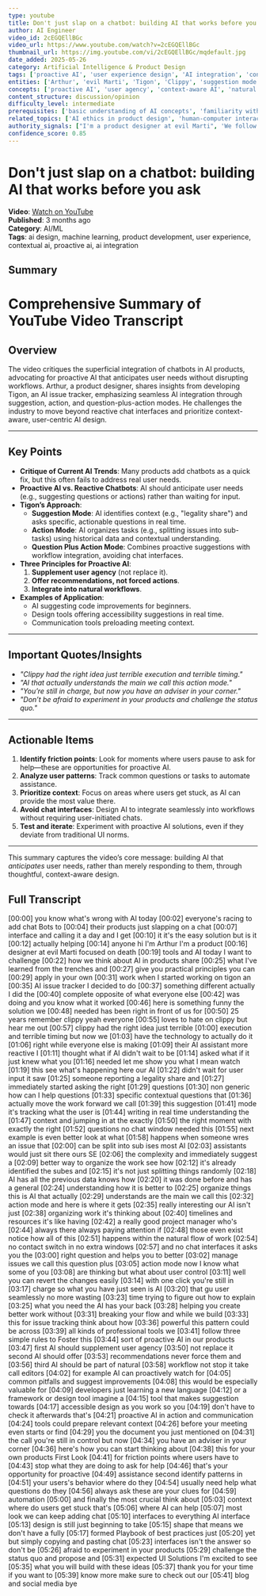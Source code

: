 ```yaml
---
type: youtube
title: Don't just slap on a chatbot: building AI that works before you ask
author: AI Engineer
video_id: 2cEGQEllBGc
video_url: https://www.youtube.com/watch?v=2cEGQEllBGc
thumbnail_url: https://img.youtube.com/vi/2cEGQEllBGc/mqdefault.jpg
date_added: 2025-05-26
category: Artificial Intelligence & Product Design
tags: ['proactive AI', 'user experience design', 'AI integration', 'context-aware systems', 'workflow optimization', 'human-AI collaboration', 'product design principles', 'AI interface development', 'context-based automation', 'proactive assistance systems']
entities: ['Arthur', 'evil Marti', 'Tigon', 'Clippy', 'suggestion mode', 'action mode', 'question plus action mode', 'AI issue tracker', 'communication tools', 'editors']
concepts: ['proactive AI', 'user agency', 'context-aware AI', 'natural workflow integration', 'AI-driven workflow optimization', 'context-based suggestions', 'AI interface design', 'proactive assistance', 'human-AI collaboration', 'behavioral pattern recognition']
content_structure: discussion/opinion
difficulty_level: intermediate
prerequisites: ['basic understanding of AI concepts', 'familiarity with product design principles', 'experience with user interface workflows']
related_topics: ['AI ethics in product design', 'human-computer interaction', 'context-aware computing', 'AI-driven automation', 'user-centered AI development', 'workflow optimization techniques', 'proactive system design', 'AI integration strategies']
authority_signals: ["I'm a product designer at evil Marti", 'We follow three simple rules', 'This is not just about adding AI but integrating it seamlessly']
confidence_score: 0.85
---
```


# Don't just slap on a chatbot: building AI that works before you ask

**Video**: [Watch on YouTube](https://www.youtube.com/watch?v=2cEGQEllBGc)  
**Published**: 3 months ago  
**Category**: AI/ML  
**Tags**: ai design, machine learning, product development, user experience, contextual ai, proactive ai, ai integration  

## Summary

# Comprehensive Summary of YouTube Video Transcript

## Overview  
The video critiques the superficial integration of chatbots in AI products, advocating for proactive AI that anticipates user needs without disrupting workflows. Arthur, a product designer, shares insights from developing Tigon, an AI issue tracker, emphasizing seamless AI integration through suggestion, action, and question-plus-action modes. He challenges the industry to move beyond reactive chat interfaces and prioritize context-aware, user-centric AI design.

---

## Key Points  
- **Critique of Current AI Trends**: Many products add chatbots as a quick fix, but this often fails to address real user needs.  
- **Proactive AI vs. Reactive Chatbots**: AI should anticipate user needs (e.g., suggesting questions or actions) rather than waiting for input.  
- **Tigon’s Approach**:  
  - **Suggestion Mode**: AI identifies context (e.g., "legality share") and asks specific, actionable questions in real time.  
  - **Action Mode**: AI organizes tasks (e.g., splitting issues into sub-tasks) using historical data and contextual understanding.  
  - **Question Plus Action Mode**: Combines proactive suggestions with workflow integration, avoiding chat interfaces.  
- **Three Principles for Proactive AI**:  
  1. **Supplement user agency** (not replace it).  
  2. **Offer recommendations, not forced actions**.  
  3. **Integrate into natural workflows**.  
- **Examples of Application**:  
  - AI suggesting code improvements for beginners.  
  - Design tools offering accessibility suggestions in real time.  
  - Communication tools preloading meeting context.  

---

## Important Quotes/Insights  
- *"Clippy had the right idea just terrible execution and terrible timing."*  
- *"AI that actually understands the main we call this action mode."*  
- *"You’re still in charge, but now you have an adviser in your corner."*  
- *"Don’t be afraid to experiment in your products and challenge the status quo."*  

---

## Actionable Items  
1. **Identify friction points**: Look for moments where users pause to ask for help—these are opportunities for proactive AI.  
2. **Analyze user patterns**: Track common questions or tasks to automate assistance.  
3. **Prioritize context**: Focus on areas where users get stuck, as AI can provide the most value there.  
4. **Avoid chat interfaces**: Design AI to integrate seamlessly into workflows without requiring user-initiated chats.  
5. **Test and iterate**: Experiment with proactive AI solutions, even if they deviate from traditional UI norms.  

--- 

This summary captures the video’s core message: building AI that *anticipates* user needs, rather than merely responding to them, through thoughtful, context-aware design.

## Full Transcript

[00:00] you know what's wrong with AI today
[00:02] everyone's racing to add chat Bots to
[00:04] their products just slapping on a chat
[00:07] interface and calling it a day and I get
[00:10] it it's the easy solution but is it
[00:12] actually helping
[00:14] anyone hi I'm Arthur I'm a product
[00:16] designer at evil Marti focused on death
[00:19] tools and AI today I want to challenge
[00:22] how we think about AI in products share
[00:25] what I've learned from the trenches and
[00:27] give you practical principles you can
[00:29] apply in your own
[00:31] work when I started working on tigon an
[00:35] AI issue tracker I decided to do
[00:37] something different actually I did the
[00:40] complete opposite of what everyone else
[00:42] was doing and you know what it worked
[00:46] here is something funny the solution we
[00:48] needed has been right in front of us for
[00:50] 25 years remember clippy yeah everyone
[00:55] loves to hate on clippy but hear me out
[00:57] clippy had the right idea just terrible
[01:00] execution and terrible timing but now we
[01:03] have the technology to actually do it
[01:06] right while everyone else is making
[01:09] their AI assistant more reactive I
[01:11] thought what if AI didn't wait to be
[01:14] asked what if it just knew what you
[01:16] needed let me show you what I mean watch
[01:19] this see what's happening here our AI
[01:22] didn't wait for user input it saw
[01:25] someone reporting a legality share and
[01:27] immediately started asking the right
[01:29] questions
[01:30] non generic how can I help questions
[01:33] specific contextual questions that
[01:36] actually move the work forward we call
[01:39] this suggestion
[01:41] mode it's tracking what the user is
[01:44] writing in real time understanding the
[01:47] context and jumping in at the exactly
[01:50] the right moment with exactly the right
[01:52] questions no chat window needed this
[01:55] next example is even better look at what
[01:58] happens when someone wres an issue that
[02:00] can be split into sub ises most AI
[02:03] assistants would just sit there ours SE
[02:06] the complexity and immediately suggest a
[02:09] better way to organize the work see how
[02:12] it's already identified the subes and
[02:15] it's not just splitting things randomly
[02:18] AI has all the previous data knows how
[02:20] it was done before and has a general
[02:24] understanding how it is better to
[02:25] organize things this is AI that actually
[02:29] understands are the main we call this
[02:32] action mode and here is where it gets
[02:35] really interesting our AI isn't just
[02:38] organizing work it's thinking about
[02:40] timelines and resources it's like having
[02:42] a really good project manager who's
[02:44] always there always paying attention if
[02:48] those even exist notice how all of this
[02:51] happens within the natural flow of work
[02:54] no contact switch in no extra windows
[02:57] and no chat interfaces it asks you the
[03:00] right question and helps you to better
[03:02] manage issues we call this question plus
[03:05] action mode now I know what some of you
[03:08] are thinking but what about user control
[03:11] well you can revert the changes easily
[03:14] with one click you're still in
[03:17] charge so what you have just seen is AI
[03:20] that gu user seamlessly no more wasting
[03:23] time trying to figure out how to explain
[03:25] what you need the AI has your back
[03:28] helping you create better work without
[03:31] breaking your flow and while we build
[03:33] this for issue tracking think about how
[03:36] powerful this pattern could be across
[03:39] all kinds of professional tools we
[03:41] follow three simple rules to Foster this
[03:44] sort of proactive AI in our products
[03:47] first AI should supplement user agency
[03:50] not replace it second AI should offer
[03:53] recommendations never force them and
[03:56] third AI should be part of natural
[03:58] workflow not stop it take call editors
[04:02] for example AI can proactively watch for
[04:05] common pitfalls and suggest improvements
[04:08] this would be especially valuable for
[04:09] developers just learning a new language
[04:12] or a framework or design tool imagine a
[04:15] tool that makes suggestion towards
[04:17] accessible design as you work so you
[04:19] don't have to check it afterwards that's
[04:21] proactive AI in action and communication
[04:24] tools could prepare relevant context
[04:26] before your meeting even starts or find
[04:29] you the document you just mentioned on
[04:31] the call you're still in control but now
[04:34] you have an adviser in your corner
[04:36] here's how you can start thinking about
[04:38] this for your own products First Look
[04:41] for friction points where users have to
[04:43] stop what they are doing to ask for help
[04:46] that's your opportunity for proactive
[04:49] assistance second identify patterns in
[04:51] your users's behavior where do they
[04:54] usually need help what questions do they
[04:56] always ask these are your clues for
[04:59] automation
[05:00] and finally the most crucial think about
[05:03] context where do users get stuck that's
[05:06] where AI can help
[05:07] most look we can keep adding chat
[05:10] interfaces to everything AI interface
[05:13] design is still just beginning to take
[05:15] shape that means we don't have a fully
[05:17] formed Playbook of best practices just
[05:20] yet but simply copying and pasting chat
[05:23] interfaces isn't the answer so don't be
[05:26] afraid to experiment in your products
[05:29] challenge the status quo and propose and
[05:31] expected UI Solutions I'm excited to see
[05:35] what you will build with these ideas
[05:37] thank you for your time if you want to
[05:39] know more make sure to check out our
[05:41] blog and social media bye
